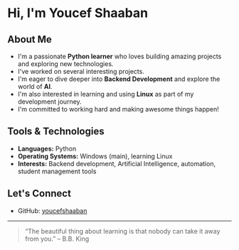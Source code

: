 #  Hi, I'm Youcef Shaaban

##  About Me

-  I'm a passionate **Python learner** who loves building amazing projects and exploring new technologies.
-  I've worked on several interesting projects.  
-  I'm eager to dive deeper into **Backend Development** and explore the world of **AI**.
-  I'm also interested in learning and using **Linux** as part of my development journey.
-  I'm committed to working hard and making awesome things happen!

##  Tools & Technologies

- **Languages:** Python
- **Operating Systems:** Windows (main), learning Linux
- **Interests:** Backend development, Artificial Intelligence, automation, student management tools

##  Let's Connect

- GitHub: [youcefshaaban](https://github.com/youcefshaaban)

---

> “The beautiful thing about learning is that nobody can take it away from you.” – B.B. King
